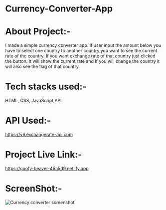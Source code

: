 # Currency-Converter-App

# About Project:-
I made a simple currency converter app.
If user input the amount below you have to select one country to another country you want to see the current rate of the country.
If you want exchange rate of that country just clicked the button.
It will show the current rate and If you will change the country it will also see the flag of that country.

# Tech stacks used:-
HTML, CSS, JavaScript,API

# API Used:-
https://v6.exchangerate-api.com

# Project Live Link:-
https://goofy-beaver-46a5d9.netlify.app

# ScreenShot:-
![Currency converter screenshot](https://user-images.githubusercontent.com/40481420/134214570-17d1fee2-5b4a-4d47-932d-55763e14cbb0.png)
